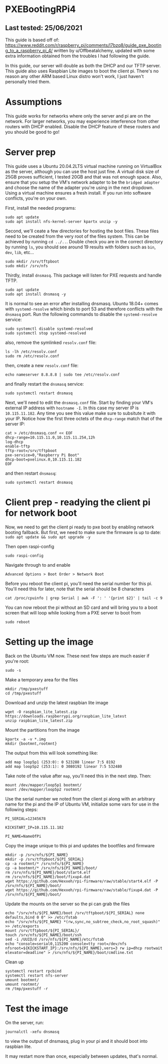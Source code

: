 # PXEBootingRPi4
## Last tested: 25/06/2021
This guide is based off of: https://www.reddit.com/r/raspberry_pi/comments/l7bzq8/guide_pxe_booting_to_a_raspberry_pi_4/ written by u/Offbeatalchemy, updated with some extra information obtained from the troubles I had following the guide.

In this guide, our server will double as both the DHCP and our TFTP server.  
This guide also uses Raspbian Lite images to boot the client pi. There's no reason any other ARM based Linux distro won't work, I just haven't personally tried them.

# Assumptions
This guide works for networks where only the server and pi are on the network. For larger networks, you may experience interference from other routers with DHCP enabled. Disable the DHCP feature of these routers and you should be good to go! 


# Server prep
This guide uses a Ubuntu 20.04.2LTS virtual machine running on VirtualBox as the server, although you can use the host just fine.
A virtual disk size of 25GB proves sufficient, I tested 20GB and that was not enough space. Also, ensure that you setup the VM's network adapter to be the `bridged adapter` and choose the name of the adapter you're using in the next dropdown.
Using a virtual machine ensures a fresh install. If you run into software conflicts, you're on your own.

First, install the needed programs:
```
sudo apt update
sudo apt install nfs-kernel-server kpartx unzip -y
```
Second, we'll ceate a few directories for hosting the boot files. These files need to be created from the very root of the files system. This can be achieved by running `cd ../..`. Double check you are in the correct directory by running `ls`, you should see around 19 results with folders such as `bin`, `dev`, `lib`, etc... 
```
sudo mkdir /srv/tftpboot
sudo mkdir /srv/nfs
```

Thirdly, install `dnsmasq`. This package will listen for PXE requests and handle TFTP.
```
sudo apt update
sudo apt install dnsmasq -y
```
It is normal to see an error after installing dnsmasq. Ubuntu 18.04+ comes with `systemd-resolve` which binds to port 53 and therefore conflicts with the `dnsmasq` port. Run the following commands to disable the `systemd-resolve` service:
```
sudo systemctl disable systemd-resolved
sudo systemctl stop systemd-resolved
```
also, remove the symlinked `resolv.conf` file:
```
ls -lh /etc/resolv.conf
sudo rm /etc/resolv.conf
```
then, create a new `resolv.conf` file:
```
echo nameserver 8.8.8.8 | sudo tee /etc/resolv.conf
```
and finally restart the `dnsmasq` service:
```
sudo systemctl restart dnsmasq
```

Next, we'll need to edit the `dnsmasq.conf` file. Start by finding your VM's external IP address with `hostname -I`. In this case my server IP is `10.115.11.182`. Any time you see this value make sure to subsitute it with your IP.
Notice how the first three octets of the `dhcp-range` match that of the server IP:
```
cat > /etc/dnsmasq.conf << EOF
dhcp-range=10.115.11.0,10.115.11.254,12h
log-dhcp
enable-tftp
tftp-root=/srv/tftpboot
pxe-service=0,"Raspberry Pi Boot"
dhcp-boot=pxelinux.0,10.115.11.182
EOF
```
and then restart `dnsmasq`:
```
sudo systemctl restart dnsmasq
```

# Client prep - readying the client pi for network boot
Now, we need to get the client pi ready to pxe boot by enabling network booting fallback. But first, we need to make sure the firmware is up to date:
```sudo apt update && sudo apt upgrade -y```

Then open raspi-config

```sudo raspi-config```

Navigate through to and enable
```
Advanced Options > Boot Order > Network Boot
```
Before you reboot the client pi, you'll need the serial number for this pi. You'll need this for later, note that the serial should be 8 characters
```
cat /proc/cpuinfo | grep Serial | awk -F ': ' '{print $2}' | tail -c 9
```

You can now reboot the pi without an SD card and will bring you to a boot screen that will loop while looking from a PXE server to boot from
```
sudo reboot
```

# Setting up the image
Back on the Ubuntu VM now. These next few steps are much easier if you're root:
```
sudo -s
```
Make a temporary area for the files
```
mkdir /tmp/pxestuff
cd /tmp/pxestuff
```
Download and unzip the latest raspbian lite image
```
wget -O raspbian_lite_latest.zip https://downloads.raspberrypi.org/raspbian_lite_latest
unzip raspbian_lite_latest.zip
```

Mount the partitions from the image
```
kpartx -a -v *.img
mkdir {bootmnt,rootmnt}
```
The output from this will look something like:
```
add map loop5p1 (253:0): 0 523288 linear 7:5 8192
add map loop5p2 (253:1): 0 3080192 linear 7:5 532480
```
Take note of the value after `map`, you'll need this in the next step. Then:
```
mount /dev/mapper/loop5p1 bootmnt/
mount /dev/mapper/loop5p2 rootmnt/
```
Use the serial number we noted from the client pi along with an arbitrary name for the pi and the IP of Ubuntu VM, initialize some vars for use in the following steps:
```
PI_SERIAL=12345678

KICKSTART_IP=10.115.11.182

PI_NAME=NameOfPi
```

Copy the image unique to this pi and updates the bootfiles and firmware
```
mkdir -p /srv/nfs/${PI_NAME}
mkdir -p /srv/tftpboot/${PI_SERIAL}
cp -a rootmnt/* /srv/nfs/${PI_NAME}
cp -a bootmnt/* /srv/nfs/${PI_NAME}/boot/
rm /srv/nfs/${PI_NAME}/boot/start4.elf
rm /srv/nfs/${PI_NAME}/boot/fixup4.dat
wget https://github.com/Hexxeh/rpi-firmware/raw/stable/start4.elf -P /srv/nfs/${PI_NAME}/boot/
wget https://github.com/Hexxeh/rpi-firmware/raw/stable/fixup4.dat -P /srv/nfs/${PI_NAME}/boot/
```
Update the mounts on the server so the pi can grab the files
```
echo "/srv/nfs/${PI_NAME}/boot /srv/tftpboot/${PI_SERIAL} none defaults,bind 0 0" >> /etc/fstab
echo "/srv/nfs/${PI_NAME} *(rw,sync,no_subtree_check,no_root_squash)" >> /etc/exports
mount /srv/tftpboot/${PI_SERIAL}/
touch /srv/nfs/${PI_NAME}/boot/ssh
sed -i /UUID/d /srv/nfs/${PI_NAME}/etc/fstab
echo "console=serial0,115200 console=tty root=/dev/nfs nfsroot=${KICKSTART_IP}:/srv/nfs/${PI_NAME},vers=3 rw ip=dhcp rootwait elevator=deadline" > /srv/nfs/${PI_NAME}/boot/cmdline.txt
```

Clean up
```
systemctl restart rpcbind
systemctl restart nfs-server
umount bootmnt/
umount rootmnt/
rm /tmp/pxestuff -r
```

# Test the image
On the server, run:
```
journalctl -xefu dnsmasq
```
to view the output of dnsmasq, plug in your pi and it should boot into raspbian lite.

It may restart more than once, especially between updates, that's normal.
